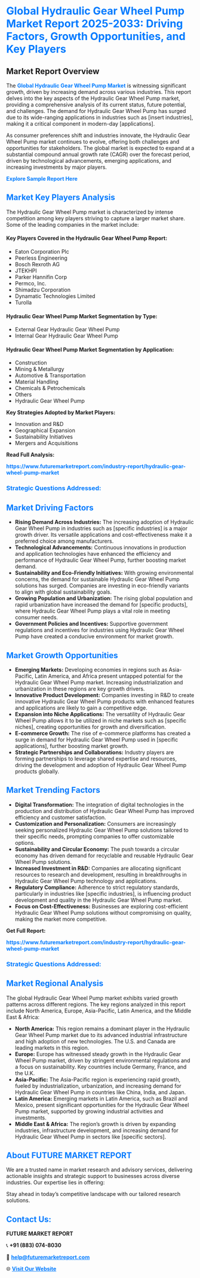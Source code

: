 <h1 style="color: #007BFF;">Global Hydraulic Gear Wheel Pump Market Report 2025-2033: Driving Factors, Growth Opportunities, and Key Players</h1>

<section id="overview">
<h2>Market Report Overview</h2>
<p>The <a href="https://www.futuremarketreport.com/industry-report/hydraulic-gear-wheel-pump-market" style="color: #007BFF; text-decoration: none;"><strong>Global Hydraulic Gear Wheel Pump Market</strong></a> is witnessing significant growth, driven by increasing demand across various industries. This report delves into the key aspects of the Hydraulic Gear Wheel Pump market, providing a comprehensive analysis of its current status, future potential, and challenges. The demand for Hydraulic Gear Wheel Pump has surged due to its wide-ranging applications in industries such as [insert industries], making it a critical component in modern-day [applications].</p>
<p>As consumer preferences shift and industries innovate, the Hydraulic Gear Wheel Pump market continues to evolve, offering both challenges and opportunities for stakeholders. The global market is expected to expand at a substantial compound annual growth rate (CAGR) over the forecast period, driven by technological advancements, emerging applications, and increasing investments by major players.</p>
</section>

<section id="overview">
<p><a href="https://www.futuremarketreport.com/request-sample/reportId=116481" style="color: #007BFF; text-decoration: none;"><strong>Explore Sample Report Here</strong></a></p>
</section>

<section id="key-players">
<h2 style="color: #007BFF;">Market Key Players Analysis</h2>
<p>The Hydraulic Gear Wheel Pump market is characterized by intense competition among key players striving to capture a larger market share. Some of the leading companies in the market include:</p>
<h4>Key Players Covered in the Hydraulic Gear Wheel Pump Report:</h4>
<ul><li>Eaton Corporation Plc</li><li>Peerless Engineering</li><li>Bosch Rexroth AG</li><li>JTEKHPI</li><li>Parker Hannifin Corp</li><li>Permco, Inc.</li><li>Shimadzu Corporation</li><li>Dynamatic Technologies Limited</li><li>Turolla</li></ul>
<h4>Hydraulic Gear Wheel Pump Market Segmentation by Type:</h4>
<ul><li>External Gear Hydraulic Gear Wheel Pump</li><li>Internal Gear Hydraulic Gear Wheel Pump</li></ul>

<h4>Hydraulic Gear Wheel Pump Market Segmentation by Application:</h4>
<ul><li>Construction</li><li>Mining &amp; Metallurgy</li><li>Automotive &amp; Transportation</li><li>Material Handling</li><li>Chemicals &amp; Petrochemicals</li><li>Others</li><li>Hydraulic Gear Wheel Pump</li></ul>
<p><strong>Key Strategies Adopted by Market Players:</strong></p>
<ul>
<li>Innovation and R&D</li>
<li>Geographical Expansion</li>
<li>Sustainability Initiatives</li>
<li>Mergers and Acquisitions</li>
</ul>
</section>

<section>
<p><strong>Read Full Analysis: </strong></p><a href="https://www.futuremarketreport.com/industry-report/hydraulic-gear-wheel-pump-market" style="color: #007BFF; text-decoration: none;"><strong>https://www.futuremarketreport.com/industry-report/hydraulic-gear-wheel-pump-market</strong></a>
<h3 style="color: #007BFF;">Strategic Questions Addressed:</h3>
</section>

<section id="driving-factors">
<h2 style="color: #007BFF;">Market Driving Factors</h2>
<ul>
<li><strong>Rising Demand Across Industries:</strong> The increasing adoption of Hydraulic Gear Wheel Pump in industries such as [specific industries] is a major growth driver. Its versatile applications and cost-effectiveness make it a preferred choice among manufacturers.</li>
<li><strong>Technological Advancements:</strong> Continuous innovations in production and application technologies have enhanced the efficiency and performance of Hydraulic Gear Wheel Pump, further boosting market demand.</li>
<li><strong>Sustainability and Eco-Friendly Initiatives:</strong> With growing environmental concerns, the demand for sustainable Hydraulic Gear Wheel Pump solutions has surged. Companies are investing in eco-friendly variants to align with global sustainability goals.</li>
<li><strong>Growing Population and Urbanization:</strong> The rising global population and rapid urbanization have increased the demand for [specific products], where Hydraulic Gear Wheel Pump plays a vital role in meeting consumer needs.</li>
<li><strong>Government Policies and Incentives:</strong> Supportive government regulations and incentives for industries using Hydraulic Gear Wheel Pump have created a conducive environment for market growth.</li>
</ul>
</section>

<section id="growth-opportunities">
<h2 style="color: #007BFF;">Market Growth Opportunities</h2>
<ul>
<li><strong>Emerging Markets:</strong> Developing economies in regions such as Asia-Pacific, Latin America, and Africa present untapped potential for the Hydraulic Gear Wheel Pump market. Increasing industrialization and urbanization in these regions are key growth drivers.</li>
<li><strong>Innovative Product Development:</strong> Companies investing in R&D to create innovative Hydraulic Gear Wheel Pump products with enhanced features and applications are likely to gain a competitive edge.</li>
<li><strong>Expansion into Niche Applications:</strong> The versatility of Hydraulic Gear Wheel Pump allows it to be utilized in niche markets such as [specific niches], creating opportunities for growth and diversification.</li>
<li><strong>E-commerce Growth:</strong> The rise of e-commerce platforms has created a surge in demand for Hydraulic Gear Wheel Pump used in [specific applications], further boosting market growth.</li>
<li><strong>Strategic Partnerships and Collaborations:</strong> Industry players are forming partnerships to leverage shared expertise and resources, driving the development and adoption of Hydraulic Gear Wheel Pump products globally.</li>
</ul>
</section>

<section id="trending-factors">
<h2 style="color: #007BFF;">Market Trending Factors</h2>
<ul>
<li><strong>Digital Transformation:</strong> The integration of digital technologies in the production and distribution of Hydraulic Gear Wheel Pump has improved efficiency and customer satisfaction.</li>
<li><strong>Customization and Personalization:</strong> Consumers are increasingly seeking personalized Hydraulic Gear Wheel Pump solutions tailored to their specific needs, prompting companies to offer customizable options.</li>
<li><strong>Sustainability and Circular Economy:</strong> The push towards a circular economy has driven demand for recyclable and reusable Hydraulic Gear Wheel Pump solutions.</li>
<li><strong>Increased Investment in R&D:</strong> Companies are allocating significant resources to research and development, resulting in breakthroughs in Hydraulic Gear Wheel Pump technology and applications.</li>
<li><strong>Regulatory Compliance:</strong> Adherence to strict regulatory standards, particularly in industries like [specific industries], is influencing product development and quality in the Hydraulic Gear Wheel Pump market.</li>
<li><strong>Focus on Cost-Effectiveness:</strong> Businesses are exploring cost-efficient Hydraulic Gear Wheel Pump solutions without compromising on quality, making the market more competitive.</li>
</ul>
</section>

<section>
<p><strong>Get Full Report: </strong></p><a href="https://www.futuremarketreport.com/industry-report/hydraulic-gear-wheel-pump-market" style="color: #007BFF; text-decoration: none;"><strong>https://www.futuremarketreport.com/industry-report/hydraulic-gear-wheel-pump-market</strong></a>
<h3 style="color: #007BFF;">Strategic Questions Addressed:</h3>
</section>


<section id="regional-analysis">
<h2 style="color: #007BFF;">Market Regional Analysis</h2>
<p>The global Hydraulic Gear Wheel Pump market exhibits varied growth patterns across different regions. The key regions analyzed in this report include North America, Europe, Asia-Pacific, Latin America, and the Middle East & Africa:</p>
<ul>
<li><strong>North America:</strong> This region remains a dominant player in the Hydraulic Gear Wheel Pump market due to its advanced industrial infrastructure and high adoption of new technologies. The U.S. and Canada are leading markets in this region.</li>
<li><strong>Europe:</strong> Europe has witnessed steady growth in the Hydraulic Gear Wheel Pump market, driven by stringent environmental regulations and a focus on sustainability. Key countries include Germany, France, and the U.K.</li>
<li><strong>Asia-Pacific:</strong> The Asia-Pacific region is experiencing rapid growth, fueled by industrialization, urbanization, and increasing demand for Hydraulic Gear Wheel Pump in countries like China, India, and Japan.</li>
<li><strong>Latin America:</strong> Emerging markets in Latin America, such as Brazil and Mexico, present significant opportunities for the Hydraulic Gear Wheel Pump market, supported by growing industrial activities and investments.</li>
<li><strong>Middle East & Africa:</strong> The region’s growth is driven by expanding industries, infrastructure development, and increasing demand for Hydraulic Gear Wheel Pump in sectors like [specific sectors].</li>
</ul>
</section>

<footer>
<h2 style="color: #007BFF;">About FUTURE MARKET REPORT</h2>
<p>We are a trusted name in market research and advisory services, delivering actionable insights and strategic support to businesses across diverse industries. Our expertise lies in offering:</p>

<p>Stay ahead in today’s competitive landscape with our tailored research solutions.</p>

<h2 style="color: #007BFF;">Contact Us:</h2>
<p><strong>FUTURE MARKET REPORT</strong></p>
<p>📞 <strong>+91 (883) 074-8030</strong></p>
<p>📧 <strong><a href="mailto:help@futuremarketreport.com" style="color: #007BFF;">help@futuremarketreport.com</a></strong></p>
<p>🌐 <strong><a href="https://www.futuremarketreport.com/" style="color: #007BFF;">Visit Our Website</a></strong></p>
</footer>